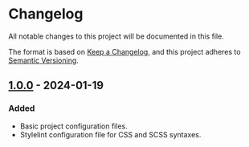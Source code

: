 # Changelog

All notable changes to this project will be documented in this file.

The format is based on [Keep a Changelog](https://keepachangelog.com/en/1.1.0/),
and this project adheres to [Semantic Versioning](https://semver.org/spec/v2.0.0.html).

## [1.0.0] - 2024-01-19

### Added

- Basic project configuration files.
- Stylelint configuration file for CSS and SCSS syntaxes.

[1.0.0]: https://github.com/koshikishi/stylelint-config/releases/tag/v1.0.0
